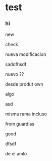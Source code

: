 # test


### hi


new


check


nueva modificacion


 sadofhsdf


nuevo ??


desde produt own



algo


asd

misma rama incluso

from guardias

good


dfsdf


de el amlo
